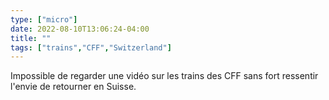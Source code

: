 ```yaml
---
type: ["micro"]
date: 2022-08-10T13:06:24-04:00
title: ""
tags: ["trains","CFF","Switzerland"]
---
```

Impossible de regarder une vidéo sur les trains des CFF sans fort ressentir l'envie de retourner en Suisse.
